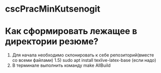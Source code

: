 # cscPracMinKutsenogit

# Как сформировать лежащее в директории резюме?

1) Для начала необходимо склонировать к себе репозиторий(вместе со всеми файлами)
1.5) sudo apt install texlive-latex-base (если надо)
2) В терминале выполнить команду make AllBuild
